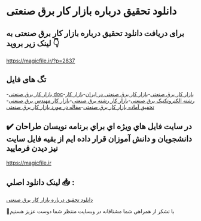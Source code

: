 # دانلود تحقیق درباره بازار کار برق صنعتی

## برای دریافت دانلود تحقیق درباره بازار کار برق صنعتی به لینک زیر بروید 👇

https://magicfile.ir/?p=2837

## تگ های فایل

-[بازار كار برق صنعتی doc](https://magicfile.ir/product/%d8%aa%d8%ad%d9%82%d9%8a%d9%82-%d8%af%d8%b1%d8%a8%d8%a7%d8%b1%d9%87%d8%a8%d8%a7%d8%b2%d8%a7%d8%b1-%d9%83%d8%a7%d8%b1-%d8%a8%d8%b1%d9%82-%d8%b5%d9%86%d8%b9%d8%aa%db%8c/)-[بازار کار برق صنعتی](https://magicfile.ir/product/%d8%aa%d8%ad%d9%82%d9%8a%d9%82-%d8%af%d8%b1%d8%a8%d8%a7%d8%b1%d9%87%d8%a8%d8%a7%d8%b2%d8%a7%d8%b1-%d9%83%d8%a7%d8%b1-%d8%a8%d8%b1%d9%82-%d8%b5%d9%86%d8%b9%d8%aa%db%8c/)-[بازار کار برق صنعتی در ایران](https://magicfile.ir/product/%d8%aa%d8%ad%d9%82%d9%8a%d9%82-%d8%af%d8%b1%d8%a8%d8%a7%d8%b1%d9%87%d8%a8%d8%a7%d8%b2%d8%a7%d8%b1-%d9%83%d8%a7%d8%b1-%d8%a8%d8%b1%d9%82-%d8%b5%d9%86%d8%b9%d8%aa%db%8c/)-[بازار کار رشته الکتروتکنیک برق صنعتی](https://magicfile.ir/product/%d8%aa%d8%ad%d9%82%d9%8a%d9%82-%d8%af%d8%b1%d8%a8%d8%a7%d8%b1%d9%87%d8%a8%d8%a7%d8%b2%d8%a7%d8%b1-%d9%83%d8%a7%d8%b1-%d8%a8%d8%b1%d9%82-%d8%b5%d9%86%d8%b9%d8%aa%db%8c/)-[بازار کار رشته برق صنعتی](https://magicfile.ir/product/%d8%aa%d8%ad%d9%82%d9%8a%d9%82-%d8%af%d8%b1%d8%a8%d8%a7%d8%b1%d9%87%d8%a8%d8%a7%d8%b2%d8%a7%d8%b1-%d9%83%d8%a7%d8%b1-%d8%a8%d8%b1%d9%82-%d8%b5%d9%86%d8%b9%d8%aa%db%8c/)-[بازار کار مهندس برق صنعتی](https://magicfile.ir/product/%d8%aa%d8%ad%d9%82%d9%8a%d9%82-%d8%af%d8%b1%d8%a8%d8%a7%d8%b1%d9%87%d8%a8%d8%a7%d8%b2%d8%a7%d8%b1-%d9%83%d8%a7%d8%b1-%d8%a8%d8%b1%d9%82-%d8%b5%d9%86%d8%b9%d8%aa%db%8c/)-[تحقیق آماده بازار كار برق صنعتی](https://magicfile.ir/product/%d8%aa%d8%ad%d9%82%d9%8a%d9%82-%d8%af%d8%b1%d8%a8%d8%a7%d8%b1%d9%87%d8%a8%d8%a7%d8%b2%d8%a7%d8%b1-%d9%83%d8%a7%d8%b1-%d8%a8%d8%b1%d9%82-%d8%b5%d9%86%d8%b9%d8%aa%db%8c/)-[مقاله در مورد بازار كار برق صنعتی](https://magicfile.ir/product/%d8%aa%d8%ad%d9%82%d9%8a%d9%82-%d8%af%d8%b1%d8%a8%d8%a7%d8%b1%d9%87%d8%a8%d8%a7%d8%b2%d8%a7%d8%b1-%d9%83%d8%a7%d8%b1-%d8%a8%d8%b1%d9%82-%d8%b5%d9%86%d8%b9%d8%aa%db%8c/)

## ✔️ در سايت فايل هاي ويژه اي براي برنامه نويسان طراحان دانشجويان و دانش آموزان قرار داده ايم از بقيه فايل سايت نيز ديدن فرماييد

https://magicfile.ir


## لينک دانلود اصلي 📥 :

[دانلود تحقیق درباره بازار کار برق صنعتی](https://magicfile.ir/product/%d8%aa%d8%ad%d9%82%d9%8a%d9%82-%d8%af%d8%b1%d8%a8%d8%a7%d8%b1%d9%87%d8%a8%d8%a7%d8%b2%d8%a7%d8%b1-%d9%83%d8%a7%d8%b1-%d8%a8%d8%b1%d9%82-%d8%b5%d9%86%d8%b9%d8%aa%db%8c/) 


🙏با تشکر از همراهي شما مشتاقانه در وبسایت منتظر شما دوست عزیز هستیم

